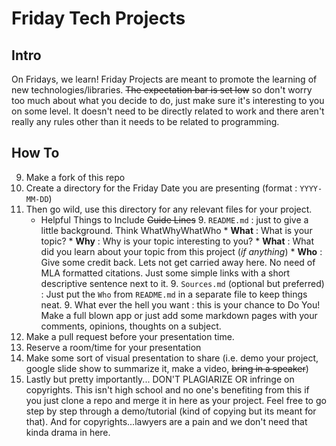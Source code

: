 # Friday Tech Projects  

## Intro  
On Fridays, we learn! Friday Projects are meant to promote the learning of new technologies/libraries. ~~The expectation bar is set low~~ so don't worry too much about what you decide to do,
just make sure it's interesting to you on some level. It doesn't need to be directly related to work and there aren't really any rules other than it needs to be related to programming.  

## How To  
9. Make a fork of this repo
9. Create a directory for the Friday Date you are presenting (format : `YYYY-MM-DD`)
9. Then go wild, use this directory for any relevant files for your project.
	* Helpful Things to Include ~~Guide Lines~~ 
		9. `README.md` : just to give a little background. Think WhatWhyWhatWho
			* **What** : What is your topic?
			* **Why** : Why is your topic interesting to you?
			* **What** : What did you learn about your topic from this project (*if anything*)
			* **Who** : Give some credit back. Lets not get carried away here. No need of MLA formatted citations. Just some simple links with a short descriptive sentence next to it.
		9. `Sources.md` (optional but preferred) : Just put the `Who` from `README.md` in a separate file to keep things neat.
		9. What ever the hell you want : this is your chance to Do You! Make a full blown app or just add some markdown pages with your comments, opinions, thoughts on a subject.
9. Make a pull request before your presentation time.
9. Reserve a room/time for your presentation
9. Make some sort of visual presentation to share (i.e. demo your project, google slide show to summarize it, make a video, ~~bring in a speaker~~)
9. Lastly but pretty importantly... DON'T PLAGIARIZE OR infringe on copyrights. This isn't high school and no one's benefiting from this if you just clone a repo and merge it in here as your project.
Feel free to go step by step through a demo/tutorial (kind of copying but its meant for that). And for copyrights...lawyers are a pain and we don't need that kinda drama in here.